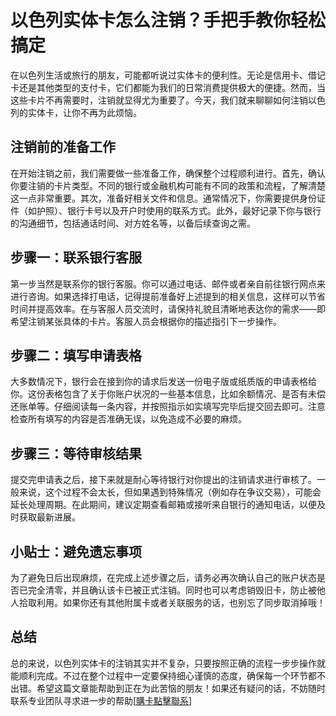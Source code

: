 # 以色列实体卡怎么注销？手把手教你轻松搞定

在以色列生活或旅行的朋友，可能都听说过实体卡的便利性。无论是信用卡、借记卡还是其他类型的支付卡，它们都能为我们的日常消费提供极大的便捷。然而，当这些卡片不再需要时，注销就显得尤为重要了。今天，我们就来聊聊如何注销以色列的实体卡，让你不再为此烦恼。

## 注销前的准备工作

在开始注销之前，我们需要做一些准备工作，确保整个过程顺利进行。首先，确认你要注销的卡片类型。不同的银行或金融机构可能有不同的政策和流程，了解清楚这一点非常重要。其次，准备好相关文件和信息。通常情况下，你需要提供身份证件（如护照）、银行卡号以及开户时使用的联系方式。此外，最好记录下你与银行的沟通细节，包括通话时间、对方姓名等，以备后续查询之需。

## 步骤一：联系银行客服

第一步当然是联系你的银行客服。你可以通过电话、邮件或者亲自前往银行网点来进行咨询。如果选择打电话，记得提前准备好上述提到的相关信息，这样可以节省时间并提高效率。在与客服人员交流时，请保持礼貌且清晰地表达你的需求——即希望注销某张具体的卡片。客服人员会根据你的描述指引下一步操作。

## 步骤二：填写申请表格

大多数情况下，银行会在接到你的请求后发送一份电子版或纸质版的申请表格给你。这份表格包含了关于你账户状况的一些基本信息，比如余额情况、是否有未偿还账单等。仔细阅读每一条内容，并按照指示如实填写完毕后提交回去即可。注意检查所有填写的内容是否准确无误，以免造成不必要的麻烦。

## 步骤三：等待审核结果

提交完申请表之后，接下来就是耐心等待银行对你提出的注销请求进行审核了。一般来说，这个过程不会太长，但如果遇到特殊情况（例如存在争议交易），可能会延长处理周期。在此期间，建议定期查看邮箱或接听来自银行的通知电话，以便及时获取最新进展。

## 小贴士：避免遗忘事项

为了避免日后出现麻烦，在完成上述步骤之后，请务必再次确认自己的账户状态是否已完全清零，并且确认该卡已被正式注销。同时也可以考虑销毁旧卡，防止被他人拾取利用。如果你还有其他附属卡或者关联服务的话，也别忘了同步取消掉哦！

## 总结

总的来说，以色列实体卡的注销其实并不复杂，只要按照正确的流程一步步操作就能顺利完成。不过在整个过程中一定要保持细心谨慎的态度，确保每一个环节都不出错。希望这篇文章能帮助到正在为此苦恼的朋友！如果还有疑问的话，不妨随时联系专业团队寻求进一步的帮助[[購卡點擊聯系](https://t.me/s/esim1088)]